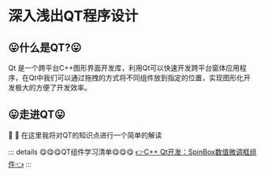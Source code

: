 # 深入浅出QT程序设计

## 😛什么是QT?😛
Qt 是一个跨平台C++图形界面开发库，利用Qt可以快速开发跨平台窗体应用程序，在Qt中我们可以通过拖拽的方式将不同组件放到指定的位置，实现图形化开发极大的方便了开发效率。



## 😛走进QT😛
:tada: :100: 在这里我将对QT的知识点进行一个简单的解读


::: details 😋😋😋QT组件学习清单😋😋😋
[👉C++ Qt开发：SpinBox数值微调框组件👈](./08-C++%20Qt开发：SpinBox数值微调框组件.md) 
:::